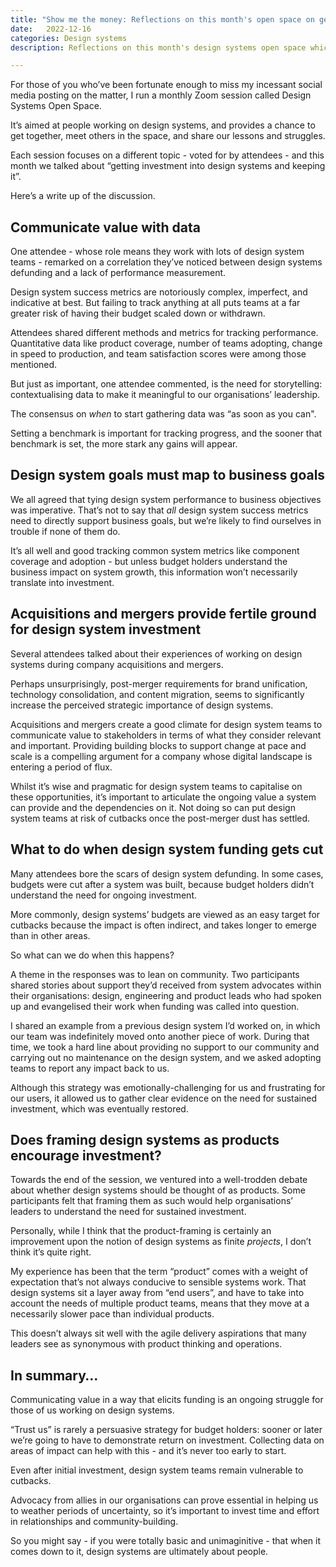 ```yaml
---
title: "Show me the money: Reflections on this month's open space on getting investment for design systems"
date:   2022-12-16
categories: Design systems
description: Reflections on this month's design systems open space which focused on the topic of getting funding for design systems, and keeping it.

---
```


For those of you who’ve been fortunate enough to miss my incessant social media posting on the matter, I run a monthly Zoom session called Design Systems Open Space.

It’s aimed at people working on design systems, and provides a chance to get together, meet others in the space, and share our lessons and struggles.

Each session focuses on a different topic - voted for by attendees - and this month we talked about “getting investment into design systems and keeping it”.

Here’s a write up of the discussion.

## Communicate value with data

One attendee - whose role means they work with lots of design system teams - remarked on a correlation they’ve noticed between design systems defunding and a lack of performance measurement.

Design system success metrics are notoriously complex, imperfect, and indicative at best. But failing to track anything at all puts teams at a far greater risk of having their budget scaled down or withdrawn.

Attendees shared different methods and metrics for tracking performance. Quantitative data like product coverage, number of teams adopting, change in speed to production, and team satisfaction scores were among those mentioned.

But just as important, one attendee commented, is the need for storytelling: contextualising data to make it meaningful to our organisations’ leadership.

The consensus on _when_ to start gathering data was “as soon as you can". 

Setting a benchmark is important for tracking progress, and the sooner that benchmark is set, the more stark any gains will appear.

## Design system goals must map to business goals

We all agreed that tying design system performance to business objectives was imperative. That’s not to say that _all_ design system success metrics need to directly support business goals, but we’re likely to find ourselves in trouble if none of them do. 

It’s all well and good tracking common system metrics like component coverage and adoption - but unless budget holders understand the business impact on system growth, this information won’t necessarily translate into investment.

## Acquisitions and mergers provide fertile ground for design system investment

Several attendees talked about their experiences of working on design systems during company acquisitions and mergers.

Perhaps unsurprisingly, post-merger requirements for brand unification, technology consolidation, and content migration, seems to significantly increase the perceived strategic importance of design systems.

Acquisitions and mergers create a good climate for design system teams to communicate value to stakeholders in terms of what they consider relevant and important. Providing building blocks to support change at pace and scale is a compelling argument for a company whose digital landscape is entering a period of flux.

Whilst it’s wise and pragmatic for design system teams to capitalise on these opportunities, it’s important to articulate the ongoing value a system can provide and the dependencies on it. Not doing so can put design system teams at risk of cutbacks once the post-merger dust has settled.

## What to do when design system funding gets cut

Many attendees bore the scars of design system defunding.
In some cases, budgets were cut after a system was built, because budget holders didn’t understand the need for ongoing investment.

More commonly, design systems’ budgets are viewed as an easy target for cutbacks because the impact is often indirect, and takes longer to emerge than in other areas. 

So what can we do when this happens?

A theme in the responses was to lean on community. Two participants shared stories about support they’d received from system advocates within their organisations: design, engineering and product leads who had spoken up and evangelised their work when funding was called into question.

I shared an example from a previous design system I’d worked on, in which our team was indefinitely moved onto another piece of work. During that time, we took a hard line about providing no support to our community and carrying out no maintenance on the design system, and we asked adopting teams to report any impact back to us.

Although this strategy was emotionally-challenging for us and frustrating for our users, it allowed us to gather clear evidence on the need for sustained investment, which was eventually restored.

## Does framing design systems as products encourage investment?

Towards the end of the session, we ventured into a well-trodden debate about whether design systems should be thought of as products. Some participants felt that framing them as such would help organisations’ leaders to understand the need for sustained investment.

Personally, while I think that the product-framing is certainly an improvement upon the notion of design systems as finite _projects_, I don’t think it’s quite right.

My experience has been that the term “product” comes with a weight of expectation that’s not always conducive to sensible systems work. That design systems sit a layer away from “end users”, and have to take into account the needs of multiple product teams, means that they move at a necessarily slower pace than individual products. 

This doesn’t always sit well with the agile delivery aspirations that many leaders see as synonymous with product thinking and operations. 

## In summary… 

Communicating value in a way that elicits funding is an ongoing struggle for those of us working on design systems.

“Trust us” is rarely a persuasive strategy for budget holders: sooner or later we’re going to have to demonstrate return on investment. Collecting data on areas of impact can help with this - and it’s never too early to start.

Even after initial investment, design system teams remain vulnerable to cutbacks. 

Advocacy from allies in our organisations can prove essential in helping us to weather periods of uncertainty, so it’s important to invest time and effort in relationships and community-building.

So you might say - if you were totally basic and unimaginitive - that when it comes down to it, design systems are ultimately about people. 

